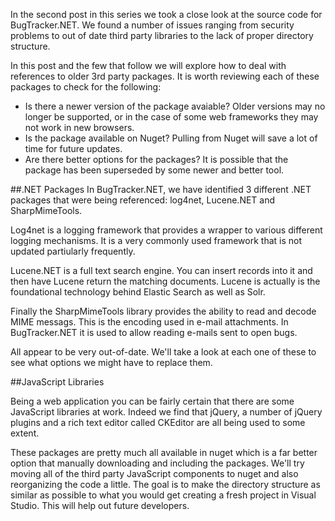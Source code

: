 In the second post in this series we took a close look at the source code for BugTracker.NET. We found a number of issues ranging from security problems to out of date third party libraries to the lack of proper directory structure.

In this post and the few that follow we will explore how to deal with references to older 3rd party packages. It is worth reviewing each of these packages to check for the following:

- Is there a newer version of the package avaiable? Older versions may no longer be supported, or in the case of some web frameworks they may not work in new browsers.
- Is the package available on Nuget? Pulling from Nuget will save a lot of time for future updates.
- Are there better options for the packages? It is possible that the package has been superseded by some newer and better tool.

##.NET Packages
In BugTracker.NET, we have identified 3 different .NET packages that were being referenced: log4net, Lucene.NET and SharpMimeTools.

Log4net is a logging framework that provides a wrapper to various different logging mechanisms. It is a very commonly used framework that is not updated partiularly frequently.

Lucene.NET is a full text search engine. You can insert records into it and then have Lucene return the matching documents. Lucene is actually is the foundational technology behind Elastic Search as well as Solr.

Finally the SharpMimeTools library provides the ability to read and decode MIME messags. This is the encoding used in e-mail attachments. In BugTracker.NET it is used to allow reading e-mails sent to open bugs.

All appear to be very out-of-date. We'll take a look at each one of these to see what options we might have to replace them.

##JavaScript Libraries

Being a web application you can be fairly certain that there are some JavaScript libraries at work. Indeed we find that jQuery, a number of jQuery plugins and a rich text editor called CKEditor are all being used to some extent.

These packages are pretty much all available in nuget which is a far better option that manually downloading and including the packages. We'll try moving all of the third party JavaScript components to nuget and also reorganizing the code a little. The goal is to make the directory structure as similar as possible to what you would get creating a fresh project in Visual Studio. This will help out future developers.

